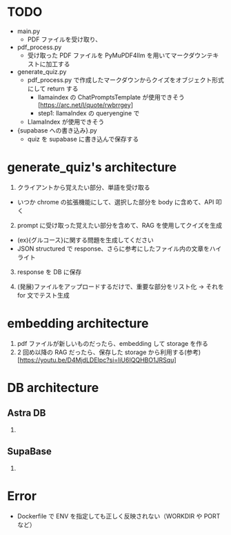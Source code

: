 # TODO

- main.py
  - PDF ファイルを受け取り、
- pdf_process.py
  - 受け取った PDF ファイルを PyMuPDF4llm を用いてマークダウンテキストに加工する
- generate_quiz.py
  - pdf_process.py で作成したマークダウンからクイズをオブジェクト形式にして return する
    - llamaindex の ChatPromptsTemplate が使用できそう[https://arc.net/l/quote/rwbrrgey]
    - step1: llamaIndex の queryengine で
  - LlamaIndex が使用できそう
- {supabase への書き込み}.py
  - quiz を supabase に書き込んで保存する

# generate_quiz's architecture

1. クライアントから覚えたい部分、単語を受け取る

- いつか chrome の拡張機能にして、選択した部分を body に含めて、API 叩く

2. prompt に受け取った覚えたい部分を含めて、RAG を使用してクイズを生成

- (ex){グルコース}に関する問題を生成してください
- JSON structured で response、さらに参考にしたファイル内の文章をハイライト

3. response を DB に保存

4. (発展)ファイルをアップロードするだけで、重要な部分をリスト化 → それを for 文でテスト生成

# embedding architecture

1. pdf ファイルが新しいものだったら、embedding して storage を作る
2. 2 回め以降の RAG だったら、保存した storage から利用する(参考)[https://youtu.be/D4MjdLDEIpc?si=liU6IQQHBO1JRSqu]

# DB architecture

## Astra DB

1.

## SupaBase

1.

# Error

- Dockerfile で ENV を指定しても正しく反映されない（WORKDIR や PORT など）
